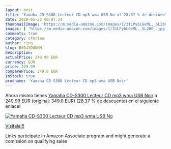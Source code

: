 ```yaml
---
layout: post
title: 'Yamaha CD-S300 Lecteur CD mp3 wma USB No al 28.37 % de descuento'
date: 2020-05-23 00:07:34
thumbnailImage: 'https://m.media-amazon.com/images/I/31LPybL6eML._SL200_.jpg'
images: [ 'https://m.media-amazon.com/images/I/31LPybL6eML._SL200_.jpg' ]
comments: true
category: ofertas
author: ring
slug: B0043DUGHM
description:
actualPrice: 249.99 EUR
currency: EUR
price: 249.99
comparePrice: 349.0 EUR
inStock: true
prodname: 'Yamaha CD-S300 Lecteur CD mp3 wma USB Noir'
---
```


Ahora mismo tienes [Yamaha CD-S300 Lecteur CD mp3 wma USB Noir](https://www.amazon.fr/dp/B0043DUGHM/?tag=tolees0d-21) a 249.99 EUR (original: 349.0 EUR) (28.37 %  de descuento) en el siguiente enlace!

[![Yamaha CD-S300 Lecteur CD mp3 wma USB No](https://m.media-amazon.com/images/I/31LPybL6eML._SL200_.jpg)](https://www.amazon.fr/dp/B0043DUGHM/?tag=tolees0d-21)

[Visítala!!!](https://www.amazon.fr/dp/B0043DUGHM/?tag=tolees0d-21)

Links participate in Amazon Associate program and might generate a comission on qualifying sales
